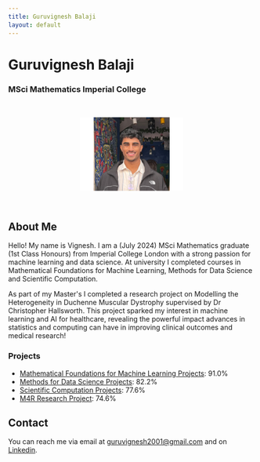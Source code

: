 ```yaml
---
title: Guruvignesh Balaji
layout: default
---
```



# Guruvignesh Balaji
### MSci Mathematics Imperial College

<img src="Headshot.jpg" style="transform: rotate(90deg); width: 150px; height: auto; display: block; margin: auto;">

## About Me

Hello! My name is Vignesh. I am a (July 2024) MSci Mathematics graduate (1st Class Honours) from Imperial College London with a strong passion for machine learning and data science. At university I completed courses in Mathematical Foundations for Machine Learning, Methods for Data Science and Scientific Computation. 

As part of my Master's I completed a research project on Modelling the Heterogeneity in Duchenne Muscular Dystrophy supervised by Dr Christopher Hallsworth. This project sparked my interest in machine learning and AI for healthcare, revealing the powerful impact advances in statistics and computing can have in improving clinical outcomes and medical research!

### Projects

- [Mathematical Foundations for Machine Learning Projects](https://github.com/vig2001/M4ML): 91.0%
- [Methods for Data Science Projects](https://github.com/vig2001/MDS): 82.2%
- [Scientific Computation Projects](https://github.com/vig2001/SciComp): 77.6%
- [M4R Research Project](https://github.com/vig2001/M4R): 74.6%

## Contact

You can reach me via email at [guruvignesh2001@gmail.com](mailto:guruvignesh2001@gmail.com) and on [Linkedin](https://www.linkedin.com/in/guruvigneshbalaji).
